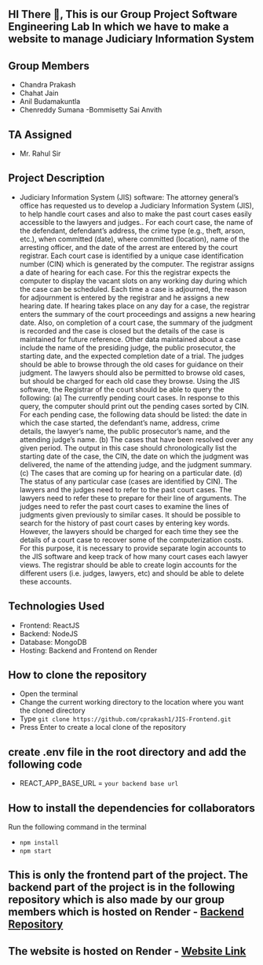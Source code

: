 ## HI There 👋, This is our Group Project Software Engineering Lab In which we have to make a website to manage Judiciary Information System

## Group Members
- Chandra Prakash
- Chahat Jain
- Anil Budamakuntla
- Chenreddy Sumana
-Bommisetty Sai Anvith
  
## TA Assigned
- Mr. Rahul Sir

## Project Description
- Judiciary Information System (JIS) software: 
The attorney general’s office has requested us to develop a Judiciary  Information System (JIS), to help handle court cases and also to make the past  court cases easily accessible to the lawyers and judges.. For each court case, the  name of the defendant, defendant’s address, the crime type (e.g., theft, arson,  etc.), when committed (date), where committed (location), name of the  arresting officer, and the date of the arrest are entered by the court registrar.  Each court case is identified by a unique case identification number (CIN)  which is generated by the computer. The registrar assigns a date of hearing for  each case. For this the registrar expects the computer to display the vacant  slots on any working day during which the case can be scheduled. Each time a  case is adjourned, the reason for adjournment is entered by the registrar and  he assigns a new hearing date. If hearing takes place on any day for a case, the  registrar enters the summary of the court proceedings and assigns a new  hearing date. Also, on completion of a court case, the summary of the judgment  is recorded and the case is closed but the details of the case is maintained for  future reference. Other data maintained about a case include the name of the  presiding judge, the public prosecutor, the starting date, and the expected  completion date of a trial. The judges should be able to browse through the old  cases for guidance on their judgment. The lawyers should also be permitted to  browse old cases, but should be charged for each old case they browse. Using  the JIS software, the Registrar of the court should be able to query the  following: 
(a) The currently pending court cases. 
In response to this query, the computer should print out the pending cases  sorted by CIN. For each pending case, the following data should be listed:  the date in which the case started, the defendant’s name, address, crime  
details, the lawyer’s name, the public prosecutor’s name, and the attending  judge’s name. 
(b) The cases that have been resolved over any given period. 
The output in this case should chronologically list the starting date of the  case, the CIN, the date on which the judgment was delivered, the name of  the attending judge, and the judgment summary. 
(c) The cases that are coming up for hearing on a particular date. (d) The status of any particular case (cases are identified by CIN). 
The lawyers and the judges need to refer to the past court cases. The lawyers  need to refer these to prepare for their line of arguments. The judges need to  refer the past court cases to examine the lines of judgments given previously  to similar cases. It should be possible to search for the history of past court  cases by entering key words. However, the lawyers should be charged for each  time they see the details of a court case to recover some of the computerization  costs. For this purpose, it is necessary to provide separate login accounts to the  JIS software and keep track of how many court cases each lawyer views. The  registrar should be able to create login accounts for the different users (i.e.  judges, lawyers, etc) and should be able to delete these accounts.


## Technologies Used
- Frontend: ReactJS
- Backend: NodeJS
- Database: MongoDB
- Hosting: Backend and Frontend on Render
  


## How to clone the repository

- Open the terminal
- Change the current working directory to the location where you want the cloned directory
- Type `git clone https://github.com/cprakash1/JIS-Frontend.git`
- Press Enter to create a local clone of the repository

## create .env file in the root directory and add the following code
- REACT_APP_BASE_URL = `your backend base url`

## How to install the dependencies for collaborators

Run the following command in the terminal

- `npm install`
- `npm start`

## This is only the frontend part of the project. The backend part of the project is in the following repository which is also made by our group members which is hosted on Render - [Backend Repository](https://github.com/cprakash1/JIS_Backend.git)

## The website is hosted on Render - [Website Link](https://jis-frontend.onrender.com)

